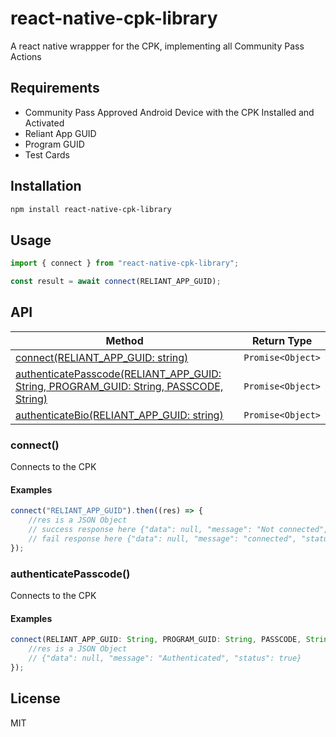 # react-native-cpk-library
A react native wrappper for the CPK, implementing all Community Pass Actions

## Requirements
- Community Pass Approved Android Device with the CPK Installed and Activated
- Reliant App GUID
- Program GUID
- Test Cards

## Installation

```sh
npm install react-native-cpk-library
```

## Usage

```js
import { connect } from "react-native-cpk-library";

const result = await connect(RELIANT_APP_GUID);
```

## API

| Method                                                                                            | Return Type         |
| --------------------------------------------------------------------------------------------------| ------------------- |
| [connect(RELIANT_APP_GUID: string)](#connect())                                                     | `Promise<Object>`   |
| [authenticatePasscode(RELIANT_APP_GUID: String, PROGRAM_GUID: String, PASSCODE, String)](#aupass) | `Promise<Object>`   |
| [authenticateBio(RELIANT_APP_GUID: string)](#aubio)                                               | `Promise<Object>`   |


### connect()

Connects to the CPK

#### Examples

```js
connect("RELIANT_APP_GUID").then((res) => {
    //res is a JSON Object
    // success response here {"data": null, "message": "Not connected", "status": false}
    // fail response here {"data": null, "message": "connected", "status": true}
});
```

### authenticatePasscode()

Connects to the CPK

#### Examples

```js
connect(RELIANT_APP_GUID: String, PROGRAM_GUID: String, PASSCODE, String).then((res) => {
    //res is a JSON Object
    // {"data": null, "message": "Authenticated", "status": true}
});
```

## License

MIT
